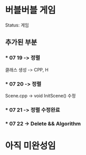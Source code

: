 # 버블버블 게임

Status: 게임

## **추가된 부분**

### * 07 19 -> 정렬
클래스 생성 -> CPP, H
### * 07 20 -> 정렬
Scene.cpp  ->  void InitScene() 수정
### * 07 21 -> 정렬 수정완료 

### * 07 22 -> Delete && Algorithm 

# 아직 미완성임
